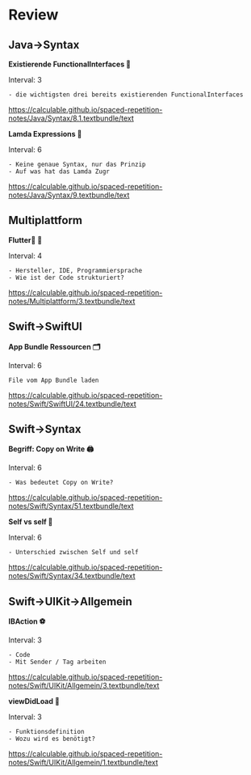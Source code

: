 # Review

## Java->Syntax

**Existierende FunctionalInterfaces 📄**

Interval: 3

```
- die wichtigsten drei bereits existierenden FunctionalInterfaces
```

https://calculable.github.io/spaced-repetition-notes/Java/Syntax/8.1.textbundle/text


**Lamda Expressions 🥷**

Interval: 6

```
- Keine genaue Syntax, nur das Prinzip
- Auf was hat das Lamda Zugr
```

https://calculable.github.io/spaced-repetition-notes/Java/Syntax/9.textbundle/text


## Multiplattform

**Flutter📱 📱**

Interval: 4

```
- Hersteller, IDE, Programmiersprache
- Wie ist der Code strukturiert?
```

https://calculable.github.io/spaced-repetition-notes/Multiplattform/3.textbundle/text


## Swift->SwiftUI

**App Bundle Ressourcen 🗂️**

Interval: 6

```
File vom App Bundle laden
```

https://calculable.github.io/spaced-repetition-notes/Swift/SwiftUI/24.textbundle/text


## Swift->Syntax

**Begriff: Copy on Write 🖨️**

Interval: 6

```
- Was bedeutet Copy on Write?
```

https://calculable.github.io/spaced-repetition-notes/Swift/Syntax/51.textbundle/text


**Self vs self 👤**

Interval: 6

```
- Unterschied zwischen Self und self
```

https://calculable.github.io/spaced-repetition-notes/Swift/Syntax/34.textbundle/text


## Swift->UIKit->Allgemein

**IBAction ⚽️**

Interval: 3

```
- Code
- Mit Sender / Tag arbeiten
```

https://calculable.github.io/spaced-repetition-notes/Swift/UIKit/Allgemein/3.textbundle/text


**viewDidLoad 🌅**

Interval: 3

```
- Funktionsdefinition
- Wozu wird es benötigt?
```

https://calculable.github.io/spaced-repetition-notes/Swift/UIKit/Allgemein/1.textbundle/text

